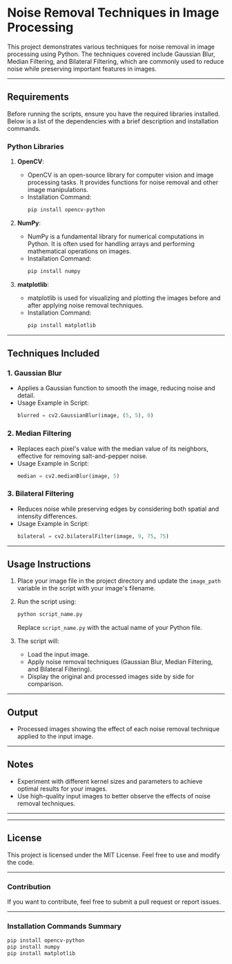 # Noise Removal Techniques in Image Processing

This project demonstrates various techniques for noise removal in image processing using Python. The techniques covered include Gaussian Blur, Median Filtering, and Bilateral Filtering, which are commonly used to reduce noise while preserving important features in images.

---

## Requirements

Before running the scripts, ensure you have the required libraries installed. Below is a list of the dependencies with a brief description and installation commands.

### Python Libraries

1. **OpenCV**:
   - OpenCV is an open-source library for computer vision and image processing tasks. It provides functions for noise removal and other image manipulations.
   - Installation Command:
     ```bash
     pip install opencv-python
     ```

2. **NumPy**:
   - NumPy is a fundamental library for numerical computations in Python. It is often used for handling arrays and performing mathematical operations on images.
   - Installation Command:
     ```bash
     pip install numpy
     ```

3. **matplotlib**:
   - matplotlib is used for visualizing and plotting the images before and after applying noise removal techniques.
   - Installation Command:
     ```bash
     pip install matplotlib
     ```

---

## Techniques Included

### 1. Gaussian Blur
- Applies a Gaussian function to smooth the image, reducing noise and detail.
- Usage Example in Script:
  ```python
  blurred = cv2.GaussianBlur(image, (5, 5), 0)
  ```

### 2. Median Filtering
- Replaces each pixel's value with the median value of its neighbors, effective for removing salt-and-pepper noise.
- Usage Example in Script:
  ```python
  median = cv2.medianBlur(image, 5)
  ```

### 3. Bilateral Filtering
- Reduces noise while preserving edges by considering both spatial and intensity differences.
- Usage Example in Script:
  ```python
  bilateral = cv2.bilateralFilter(image, 9, 75, 75)
  ```

---

## Usage Instructions

1. Place your image file in the project directory and update the `image_path` variable in the script with your image's filename.

2. Run the script using:
   ```bash
   python script_name.py
   ```
   Replace `script_name.py` with the actual name of your Python file.

3. The script will:
   - Load the input image.
   - Apply noise removal techniques (Gaussian Blur, Median Filtering, and Bilateral Filtering).
   - Display the original and processed images side by side for comparison.

---

## Output

- Processed images showing the effect of each noise removal technique applied to the input image.

---

## Notes

- Experiment with different kernel sizes and parameters to achieve optimal results for your images.
- Use high-quality input images to better observe the effects of noise removal techniques.

---
---

## License

This project is licensed under the MIT License. Feel free to use and modify the code.

---

### Contribution

If you want to contribute, feel free to submit a pull request or report issues.

---

### Installation Commands Summary

```bash
pip install opencv-python
pip install numpy
pip install matplotlib
```

